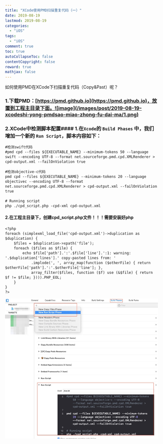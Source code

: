 ```yaml
---
title: "XCode使用PMD扫描重复代码（一）"
date: 2019-08-19
lastmod: 2019-08-19
categories:
  - "iOS"
tags:
  - "iOS"
comment: true
toc: true
autoCollapseToc: false
contentCopyright: false
reward: true
mathjax: false
---
```


如何使用PMD在XCode下扫描重复代码（Copy&Past）呢？

### 1.下载PMD：[https://pmd.github.io](https://pmd.github.io)，放置到工程主目录下面。![image](/images/post/2019-08-19-xcodeshi-yong-pmdsao-miao-zhong-fu-dai-ma/1.png) 

### 2.XCode中检测脚本配置#### 1.在`Xcode`的 `Build Phases` 中，我们增加一个新的 `Run Script`，脚本内容如下：

	#检测swift代码
	#pmd cpd --files ${EXECUTABLE_NAME} --minimum-tokens 50 --language swift --encoding UTF-8 --format net.sourceforge.pmd.cpd.XMLRenderer > cpd-output.xml --failOnViolation true

	#检测objective-c代码
	pmd cpd --files ${EXECUTABLE_NAME} --minimum-tokens 20 --language objectivec --encoding UTF-8 --format net.sourceforge.pmd.cpd.XMLRenderer > cpd-output.xml --failOnViolation true

	# Running script
	php ./cpd_script.php -cpd-xml cpd-output.xml
	
	
#### 2.在工程主目录下，创建cpd_script.php文件！！！需要安装好php

	<?php
	foreach (simplexml_load_file('cpd-output.xml')->duplication as $duplication) {
	    $files = $duplication->xpath('file');
	    foreach ($files as $file) {
	        echo $file['path'].':'.$file['line'].':1: warning: '.$duplication['lines'].' copy-pasted lines from: '
	            .implode(', ', array_map(function ($otherFile) { return $otherFile['path'].':'.$otherFile['line']; },
	            array_filter($files, function ($f) use (&$file) { return $f != $file; }))).PHP_EOL;
	    }
	}
	?>
	
	
![image](/images/post/2019-08-19-xcodeshi-yong-pmdsao-miao-zhong-fu-dai-ma/2.jpg) 	
	